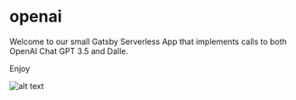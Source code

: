 # openai

Welcome to our small Gatsby Serverless App that implements calls to both OpenAI Chat GPT 3.5 and Dalle. 

Enjoy

![alt text](https://github.com/arabovs/react-serverless-openai-api/blob/main/app-example.png?raw=true)

